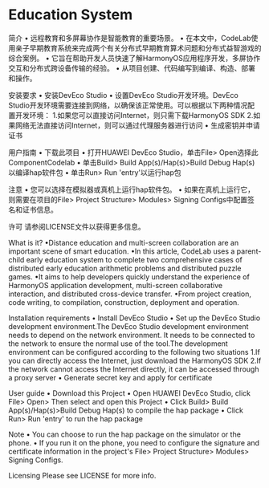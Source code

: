 # Education System
简介 
• 远程教育和多屏幕协作是智能教育的重要场景。
• 在本文中，CodeLab使用亲子早期教育系统来完成两个有关分布式早期教育算术问题和分布式益智游戏的综合案例。
• 它旨在帮助开发人员快速了解HarmonyOS应用程序开发，多屏协作交互和分布式跨设备传输的经验。
• 从项目创建、代码编写到编译、构造、部署和操作。

安装要求
• 安装DevEco Studio
• 设置DevEco Studio开发环境。DevEco Studio开发环境需要连接到网络，以确保该正常使用。可以根据以下两种情况配置开发环境：
	1.如果您可以直接访问Internet，则只需下载HarmonyOS SDK
	2.如果网络无法直接访问Internet，则可以通过代理服务器进行访问
• 生成密钥并申请证书

用户指南
• 下载此项目
• 打开HUAWEI DevEco Studio，单击File> Open选择此ComponentCodelab
• 单击Build> Build App(s)/Hap(s)>Build Debug Hap(s)以编译hap软件包
• 单击Run> Run 'entry'以运行hap包

注意
• 您可以选择在模拟器或真机上运行hap软件包。
• 如果在真机上运行它，则需要在项目的File> Project Structure> Modules> Signing Configs中配置签名和证书信息。

许可
请参阅LICENSE文件以获得更多信息。

What is it?
•Distance education and multi-screen collaboration are an important scene of smart education. 
•In this article, CodeLab uses a parent-child early education system to complete two comprehensive cases of distributed early education arithmetic problems and distributed puzzle games. 
•It aims to help developers quickly understand the experience of HarmonyOS application development, multi-screen collaborative interaction, and distributed cross-device transfer. 
•From project creation, code writing, to compilation, construction, deployment and operation.

Installation requirements
• Install DevEco Studio
• Set up the DevEco Studio development environment.The DevEco Studio development environment needs to depend on the network environment. It needs to be connected to the network to ensure the normal use of the tool.The development environment can be configured according to the following two situations
	1.If you can directly access the Internet, just download the HarmonyOS SDK
	2.If the network cannot access the Internet directly, it can be accessed through a proxy server
• Generate secret key and apply for certificate

User guide
• Download this Project
• Open HUAWEI DevEco Studio, click File> Open> Then select and open this Project
• Click Build> Build App(s)/Hap(s)>Build Debug Hap(s) to compile the hap package
• Click Run> Run 'entry' to run the hap package

Note
• You can choose to run the hap package on the simulator or the phone.
• If you run it on the phone, you need to configure the signature and certificate information in the project's File> Project Structure> Modules> Signing Configs.

Licensing
Please see LICENSE for more info.